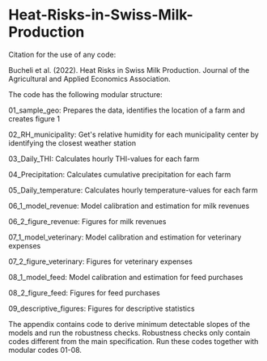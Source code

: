 # Heat-Risks-in-Swiss-Milk-Production

Citation for the use of any code: 

Bucheli et al. (2022). Heat Risks in Swiss Milk Production. Journal of the Agricultural and Applied Economics Association.

The code has the following modular structure: 

01_sample_geo: Prepares the data, identifies the location of a farm and creates figure 1

02_RH_municipality: Get's relative humidity for each municipality center by identifying the closest weather station

03_Daily_THI: Calculates hourly THI-values for each farm

04_Precipitation: Calculates cumulative precipitation for each farm

05_Daily_temperature: Calculates hourly temperature-values for each farm

06_1_model_revenue: Model calibration and estimation for milk revenues

06_2_figure_revenue: Figures for milk revenues

07_1_model_veterinary: Model calibration and estimation for veterinary expenses

07_2_figure_veterinary: Figures for veterinary expenses

08_1_model_feed: Model calibration and estimation for feed purchases

08_2_figure_feed: Figures for feed purchases

09_descriptive_figures: Figures for descriptive statistics

The appendix contains code to derive minimum detectable slopes of the models and run the robustness checks. Robustness checks only contain codes different from the main specification. Run these codes together with modular codes 01-08. 
